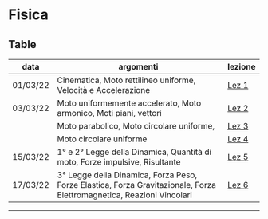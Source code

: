 # Fisica
## Table

| data     | argomenti                                                                                                             | lezione                                                                                                             |
| -------- | --------------------------------------------------------------------------------------------------------------------- | ------------------------------------------------------------------------------------------------------------------- |
| 01/03/22 | Cinematica, Moto rettilineo uniforme, Velocità e Accelerazione                                                        | [Lez 1](1%20Moto%20rettilineo%20uniforme.png)                                                                       |
| 03/03/22 | Moto uniformemente accelerato, Moto armonico, Moti piani, vettori                                                     | [Lez 2](2%20Moto%20uniformemente%20accelerato,%20Moto%20armonico%20e%20Moti%20piani.png)                            |
|          | Moto parabolico, Moto circolare uniforme,                                                                             | [Lez 3](3%20Moto%20parabolico,%20Moto%20circolare%20uniforme.png)                                                   |
|          | Moto circolare uniforme                                                                                               | [Lez 4](4%20Moto%20circolare%20uniforme.png)                                                                        | 
| 15/03/22 | 1° e 2° Legge della Dinamica, Quantità di moto, Forze impulsive, Risultante                                           | [Lez 5](5%20Dinamica.png)                                                                                           |
| 17/03/22 | 3° Legge della Dinamica, Forza Peso, Forze Elastica, Forza Gravitazionale, Forza Elettromagnetica, Reazioni Vincolari | [Lez 6](6%20Dinamica,%20Forza%20peso,%20elastica,%20gravitazionale,%20elettromagnetica,%20reazioni%20vincolari.png) |


--- 